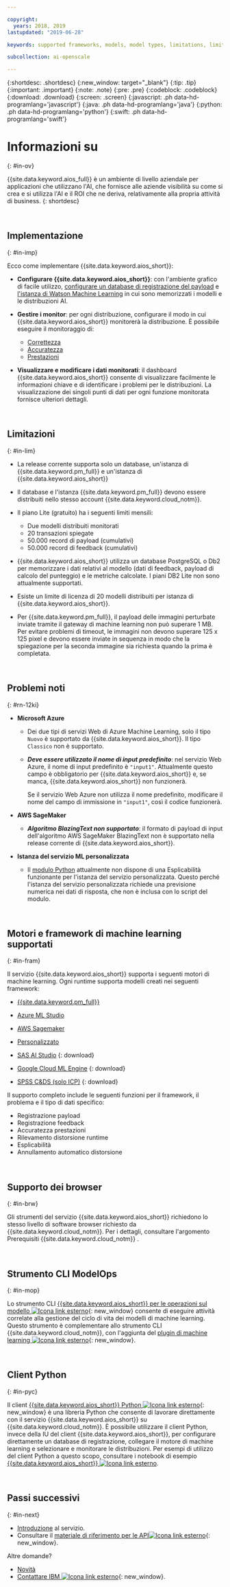 ```yaml
---

copyright:
  years: 2018, 2019
lastupdated: "2019-06-28"

keywords: supported frameworks, models, model types, limitations, limits

subcollection: ai-openscale

---
```


{:shortdesc: .shortdesc}
{:new_window: target="_blank"}
{:tip: .tip}
{:important: .important}
{:note: .note}
{:pre: .pre}
{:codeblock: .codeblock}
{:download: .download}
{:screen: .screen}
{:javascript: .ph data-hd-programlang='javascript'}
{:java: .ph data-hd-programlang='java'}
{:python: .ph data-hd-programlang='python'}
{:swift: .ph data-hd-programlang='swift'}

# Informazioni su
{: #in-ov}

{{site.data.keyword.aios_full}} è un ambiente di livello aziendale per applicazioni che utilizzano l'AI, che fornisce alle aziende visibilità su come si crea e si utilizza l'AI e il ROI che ne deriva, relativamente alla propria attività di business.
{: shortdesc}

<p>&nbsp;</p>

## Implementazione
{: #in-imp}

Ecco come implementare {{site.data.keyword.aios_short}}:

- **Configurare {{site.data.keyword.aios_short}}**: con l'ambiente grafico di facile utilizzo, [configurare un database di registrazione del payload](/docs/services/ai-openscale?topic=ai-openscale-connect-db) e [l'istanza di Watson Machine Learning](/docs/services/ai-openscale?topic=ai-openscale-wml-connect) in cui sono memorizzati i modelli e le distribuzioni AI.

- **Gestire i monitor**: per ogni distribuzione, configurare il modo in cui {{site.data.keyword.aios_short}} monitorerà la distribuzione. È possibile eseguire il monitoraggio di:

    - [Correttezza](/docs/services/ai-openscale?topic=ai-openscale-mf-monitor)
    - [Accuratezza](/docs/services/ai-openscale?topic=ai-openscale-acc-monitor)
    - [Prestazioni](/docs/services/ai-openscale?topic=ai-openscale-anlz_metrics#anlz_metrics_performance)

- **Visualizzare e modificare i dati monitorati**: il dashboard {{site.data.keyword.aios_short}}[](/docs/services/ai-openscale?topic=ai-openscale-io-ov) consente di visualizzare facilmente le informazioni chiave e di identificare i problemi per le distribuzioni. La visualizzazione dei singoli punti di dati per ogni funzione monitorata fornisce ulteriori dettagli.

<p>&nbsp;</p>

## Limitazioni
{: #in-lim}

- La release corrente supporta solo un database, un'istanza di {{site.data.keyword.pm_full}} e un'istanza di {{site.data.keyword.aios_short}}

- Il database e l'istanza {{site.data.keyword.pm_full}} devono essere distribuiti nello stesso account {{site.data.keyword.cloud_notm}}.

- Il piano Lite (gratuito) ha i seguenti limiti mensili:

    - Due modelli distribuiti monitorati
    - 20 transazioni spiegate
    - 50.000 record di payload (cumulativi)
    - 50.000 record di feedback (cumulativi)

- {{site.data.keyword.aios_short}} utilizza un database PostgreSQL o Db2 per memorizzare i dati relativi al modello (dati di feedback, payload di calcolo del punteggio) e le metriche calcolate. I piani DB2 Lite non sono attualmente supportati.

- Esiste un limite di licenza di 20 modelli distribuiti per istanza di {{site.data.keyword.aios_short}}.

- Per {{site.data.keyword.pm_full}}, il payload delle immagini perturbate inviate tramite il gateway di machine learning non può superare 1 MB. Per evitare problemi di timeout, le immagini non devono superare 125 x 125 pixel e devono essere inviate in sequenza in modo che la spiegazione per la seconda immagine sia richiesta quando la prima è completata.


<p>&nbsp;</p>

## Problemi noti
{: #rn-12ki}

- **Microsoft Azure**

    - Dei due tipi di servizi Web di Azure Machine Learning, solo il tipo `Nuovo` è supportato da {{site.data.keyword.aios_short}}. Il tipo `Classico` non è supportato.

    - __*Deve essere utilizzato il nome di input predefinito*__: nel servizio Web Azure, il nome di input predefinito è `"input1"`. Attualmente questo campo è obbligatorio per {{site.data.keyword.aios_short}} e, se manca, {{site.data.keyword.aios_short}} non funzionerà.

      Se il servizio Web Azure non utilizza il nome predefinito, modificare il nome del campo di immissione in `"input1"`, così il codice funzionerà.

- **AWS SageMaker**

    - __*Algoritmo BlazingText non supportato*__: il formato di payload di input dell'algoritmo AWS SageMaker BlazingText non è supportato nella release corrente di {{site.data.keyword.aios_short}}.

- **Istanza del servizio ML personalizzata**

    - Il [modulo Python](/docs/services/ai-openscale?topic=ai-openscale-as-module) attualmente non dispone di una Esplicabilità funzionante per l'istanza del servizio personalizzata. Questo perché l'istanza del servizio personalizzata richiede una previsione numerica nei dati di risposta, che non è inclusa con lo script del modulo.

<p>&nbsp;</p>

## Motori e framework di machine learning supportati
{: #in-fram}

Il servizio {{site.data.keyword.aios_short}} supporta i seguenti motori di machine learning. Ogni runtime supporta modelli creati nei seguenti framework:

- [{{site.data.keyword.pm_full}}](/docs/services/ai-openscale?topic=ai-openscale-frmwrks-wml#frmwrks-wml) 
- [Azure ML Studio](/docs/services/ai-openscale?topic=ai-openscale-frmwrks-azure#frmwrks-azure)
- [AWS Sagemaker](/docs/services/ai-openscale?topic=ai-openscale-frmwrks-aws-sage#frmwrks-aws-sage)
- [Personalizzato](/docs/services/ai-openscale?topic=ai-openscale-frmwrks-custom#frmwrks-custom)


- [SAS AI Studio](/docs/services/ai-openscale?topic=ai-openscale-frmwrks-sas#frmwrks-sas)
{: download}
- [Google Cloud ML Engine](/docs/services/ai-openscale?topic=ai-openscale-frmwrks-google#frmwrks-google)
{: download}
- [SPSS C&DS (solo ICP)](/docs/services/ai-openscale?topic=ai-openscale-frmwrks-spss#frmwrks-spss)
{: download}

Il supporto completo include le seguenti funzioni per il framework, il problema e il tipo di dati specifico:

- Registrazione payload	
- Registrazione feedback	
- Accuratezza prestazioni	
- Rilevamento distorsione runtime	
- Esplicabilità	
- Annullamento automatico distorsione

<p>&nbsp;</p>

## Supporto dei browser
{: #in-brw}

Gli strumenti del servizio {{site.data.keyword.aios_short}} richiedono lo stesso livello di software browser richiesto da {{site.data.keyword.cloud_notm}}. Per i dettagli, consultare l'argomento Prerequisiti {{site.data.keyword.cloud_notm}} [](/docs/overview?topic=overview-prereqs-platform#browsers-platform).

<p>&nbsp;</p>

## Strumento CLI ModelOps
{: #in-mop}

Lo strumento CLI [{{site.data.keyword.aios_short}} per le operazioni sul modello ![Icona link esterno](../../icons/launch-glyph.svg "Icona link esterno")](https://github.com/IBM-Watson/aiopenscale-modelops-cli){: new_window} consente di eseguire attività correlate alla gestione del ciclo di vita dei modelli di machine learning. Questo strumento è complementare allo strumento CLI {{site.data.keyword.cloud_notm}}, con l'aggiunta del [plugin di machine learning ![Icona link esterno](../../icons/launch-glyph.svg "Icona link esterno")](https://www.ibm.com/support/knowledgecenter/DSXDOC/analyze-data/ml_dlaas_environment.html){: new_window}.

<p>&nbsp;</p>

## Client Python
{: #in-pyc}

Il client [{{site.data.keyword.aios_short}} Python ![Icona link esterno](../../icons/launch-glyph.svg "Icona link esterno")](http://ai-openscale-python-client.mybluemix.net/){: new_window} è una libreria Python che consente di lavorare direttamente con il servizio {{site.data.keyword.aios_short}} su {{site.data.keyword.cloud_notm}}. È possibile utilizzare il client Python, invece della IU del client  {{site.data.keyword.aios_short}}, per configurare direttamente un database di registrazione, collegare il motore di machine learning e selezionare e monitorare le distribuzioni. Per esempi di utilizzo del client Python a questo scopo, consultare i notebook di esempio [{{site.data.keyword.aios_short}} ![Icona link esterno](../../icons/launch-glyph.svg "Icona link esterno")](https://github.com/pmservice/ai-openscale-tutorials/tree/master/notebooks).

<p>&nbsp;</p>

## Passi successivi
{: #in-next}

- [Introduzione](/docs/services/ai-openscale?topic=ai-openscale-gettingstarted) al servizio.
- Consultare il [materiale di riferimento per le API![Icona link esterno](../../icons/launch-glyph.svg "Icona link esterno")](https://{DomainName}/apidocs/ai-openscale){: new_window}.

Altre domande? 

- [Novità](/docs/services/ai-openscale?topic=ai-openscale-rn-relnotes)
- [Contattare IBM ![Icona link esterno](../../icons/launch-glyph.svg "Icona link esterno")](https://www.ibm.com/account/reg/us-en/signup?formid=MAIL-watson){: new_window}.
